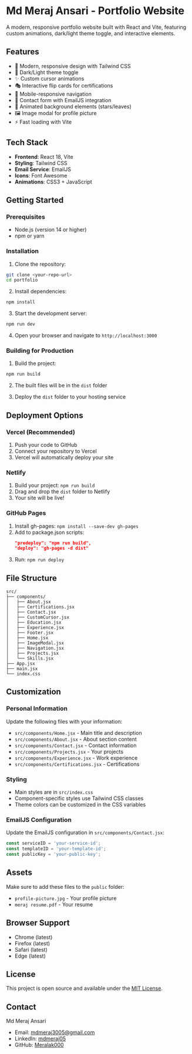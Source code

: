 # Md Meraj Ansari - Portfolio Website

A modern, responsive portfolio website built with React and Vite, featuring custom animations, dark/light theme toggle, and interactive elements.

## Features

- 🎨 Modern, responsive design with Tailwind CSS
- 🌙 Dark/Light theme toggle
- ✨ Custom cursor animations
- 🎭 Interactive flip cards for certifications
- 📱 Mobile-responsive navigation
- 📧 Contact form with EmailJS integration
- 🎪 Animated background elements (stars/leaves)
- 🖼️ Image modal for profile picture
- ⚡ Fast loading with Vite

## Tech Stack

- **Frontend**: React 18, Vite
- **Styling**: Tailwind CSS
- **Email Service**: EmailJS
- **Icons**: Font Awesome
- **Animations**: CSS3 + JavaScript

## Getting Started

### Prerequisites

- Node.js (version 14 or higher)
- npm or yarn

### Installation

1. Clone the repository:
```bash
git clone <your-repo-url>
cd portfolio
```

2. Install dependencies:
```bash
npm install
```

3. Start the development server:
```bash
npm run dev
```

4. Open your browser and navigate to `http://localhost:3000`

### Building for Production

1. Build the project:
```bash
npm run build
```

2. The built files will be in the `dist` folder

3. Deploy the `dist` folder to your hosting service

## Deployment Options

### Vercel (Recommended)
1. Push your code to GitHub
2. Connect your repository to Vercel
3. Vercel will automatically deploy your site

### Netlify
1. Build your project: `npm run build`
2. Drag and drop the `dist` folder to Netlify
3. Your site will be live!

### GitHub Pages
1. Install gh-pages: `npm install --save-dev gh-pages`
2. Add to package.json scripts:
   ```json
   "predeploy": "npm run build",
   "deploy": "gh-pages -d dist"
   ```
3. Run: `npm run deploy`

## File Structure

```
src/
├── components/
│   ├── About.jsx
│   ├── Certifications.jsx
│   ├── Contact.jsx
│   ├── CustomCursor.jsx
│   ├── Education.jsx
│   ├── Experience.jsx
│   ├── Footer.jsx
│   ├── Home.jsx
│   ├── ImageModal.jsx
│   ├── Navigation.jsx
│   ├── Projects.jsx
│   └── Skills.jsx
├── App.jsx
├── main.jsx
└── index.css
```

## Customization

### Personal Information
Update the following files with your information:
- `src/components/Home.jsx` - Main title and description
- `src/components/About.jsx` - About section content
- `src/components/Contact.jsx` - Contact information
- `src/components/Projects.jsx` - Your projects
- `src/components/Experience.jsx` - Work experience
- `src/components/Certifications.jsx` - Certifications

### Styling
- Main styles are in `src/index.css`
- Component-specific styles use Tailwind CSS classes
- Theme colors can be customized in the CSS variables

### EmailJS Configuration
Update the EmailJS configuration in `src/components/Contact.jsx`:
```javascript
const serviceID = 'your-service-id';
const templateID = 'your-template-id';
const publicKey = 'your-public-key';
```

## Assets

Make sure to add these files to the `public` folder:
- `profile-picture.jpg` - Your profile picture
- `meraj resume.pdf` - Your resume

## Browser Support

- Chrome (latest)
- Firefox (latest)
- Safari (latest)
- Edge (latest)

## License

This project is open source and available under the [MIT License](LICENSE).

## Contact

Md Meraj Ansari
- Email: mdmeraj3005@gmail.com
- LinkedIn: [mdmeraj05](https://www.linkedin.com/in/mdmeraj05/)
- GitHub: [Meralak000](https://github.com/Meralak000)

